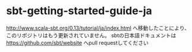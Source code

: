 sbt-getting-started-guide-ja
============================

http://www.scala-sbt.org/0.13/tutorial/ja/index.html へ移動したことにより、このリポジトリはもう更新されていません。
sbtの日本語ドキュメントは https://github.com/sbt/website へpull requestしてください
